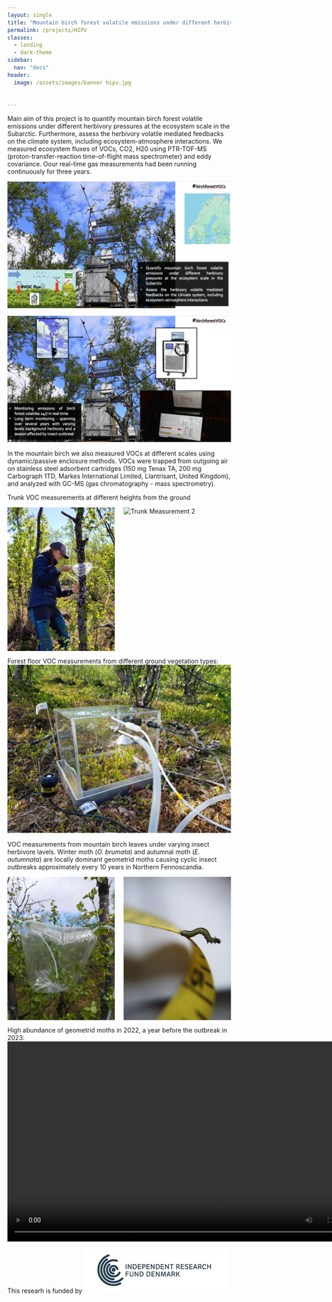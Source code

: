 ```yaml
---
layout: single
title: "Mountain birch forest volatile emissions under different herbivory pressures at the ecosystem scale in the Subarctic"
permalink: /projects/HIPV
classes:
  - landing
  - dark-theme
sidebar:
  nav: "docs"
header:
  image: /assets/images/banner hipv.jpg

  
---
```


Main aim of this project is to quantify mountain birch forest volatile emissions under different herbivory pressures at the ecosystem scale in the Subarctic. Furthermore, assess the herbivory volatile mediated feedbacks on the climate system, including ecosystem-atmosphere interactions. We measured ecosystem fluxes of VOCs, CO2, H20 using 
PTR-TOF-MS (proton-transfer-reaction time-of-flight mass spectrometer) and eddy covariance. Oour real-time gas measurements had been running continuously for three years. 

![alt text](/assets/images/hipv1.png)

![alt text](/assets/images/hipv2.png)

 
In the mountain birch we also measured VOCs at different scales using dynamic/passive enclosure methods. VOCs were trapped from outgoing air on stainless steel adsorbent cartridges (150 mg Tenax TA, 200 mg Carbograph 1TD, Markes International Limited, Llantrisant, United Kingdom), and analyzed with GC-MS (gas chromatography - mass spectrometry). 


Trunk VOC measurements at different heights from the ground
<div style="display: flex; justify-content: space-between; gap: 10px;">
  <img src="/assets/images/trunk.jpeg" alt="Trunk Measurement 1" style="width: 48%;">
  <img src="/assets/images/trunk3.png" alt="Trunk Measurement 2" style="width: 48%;">
</div>



Forest floor VOC measurements from different ground vegetation types:
![alt text](<../../assets/images/chamber 1.jpeg>)

VOC measurements from mountain birch leaves under varying insect herbivore lavels. Winter moth (*O. brumata*) and autumnal moth (*E. autumnata*) are locally dominant geometrid moths causing cyclic insect outbreaks approximately every 10 years in Northern Fennoscandia. 
<div style="display: flex; justify-content: space-between; gap: 10px;">
  <img src="/assets/images/leaf3.jpeg" alt="Leaf 3" style="width: 48%;">
  <img src="/assets/images/leaf4.jpeg" alt="Leaf 4" style="width: 48%;">
</div>


High abundance of geometrid moths in 2022, a year before the outbreak in 2023:
<video width="800" height="450" controls>
  <source src="/assets/images/2022-10-03 14.34.55.mp4" type="video/mp4">
  Your browser does not support the video tag.
</video>

This researh is funded by
 ![alt text](/assets/images/dff.png)